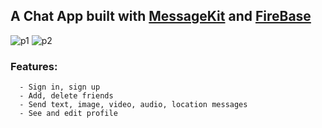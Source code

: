 ## A Chat App built with [MessageKit](https://github.com/MessageKit/MessageKit) and [FireBase](https://github.com/firebase/firebase-ios-sdk)
![p1](https://user-images.githubusercontent.com/78094729/187018091-8fa418bf-671b-4911-874c-ca53adde8915.jpg)
![p2](https://user-images.githubusercontent.com/78094729/187018092-ea3229f3-8691-45ef-bdeb-badf304a44a4.jpg)

### Features:
      - Sign in, sign up
      - Add, delete friends
      - Send text, image, video, audio, location messages
      - See and edit profile
  

